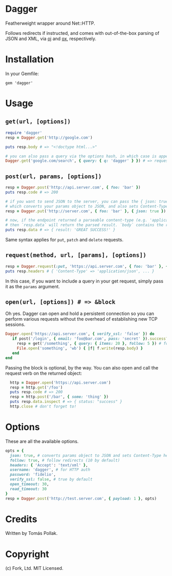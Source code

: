 # Dagger

Featherweight wrapper around Net::HTTP. 

Follows redirects if instructed, and comes with out-of-the-box parsing of JSON and XML, via [oj](https://github.com/ohler55/oj) and [ox](https://github.com/ohler55/ox), respectively.

# Installation

In your Gemfile:

    gem 'dagger'

# Usage

## `get(url, [options])`

```rb
require 'dagger'
resp = Dagger.get('http://google.com')

puts resp.body # => "<!doctype html...>"

# you can also pass a query via the options hash, in which case is appended as a query string.
Dagger.get('google.com/search', { query: { q: 'dagger' } }) # => requests '/search?q=dagger'
```

## `post(url, params, [options])`

```rb
resp = Dagger.post('http://api.server.com', { foo: 'bar' })
puts resp.code # => 200

# if you want to send JSON to the server, you can pass the { json: true } option,
# which converts your params object to JSON, and also sets Content-Type to 'application/json'
resp = Dagger.put('http://server.com', { foo: 'bar' }, { json: true })

# now, if the endpoint returned a parseable content-type (e.g. 'application/json')
# then `resp.data` will return the parsed result. `body` contains the raw bytes.
puts resp.data # => { result: 'GREAT SUCCESS!' }
```

Same syntax applies for `put`, `patch` and `delete` requests. 

## `request(method, url, [params], [options])`

```rb
resp = Dagger.request(:put, 'https://api.server.com', { foo: 'bar' }, { follow: 10 })
puts resp.headers # { 'Content-Type' => 'application/json', ... } 
```
In this case, if you want to include a query in your get request, simply pass it as 
the `params` argument.

## `open(url, [options]) # => &block`

Oh yes. Dagger can open and hold a persistent connection so you can perform various 
requests without the overhead of establishing new TCP sessions.

```rb
Dagger.open('https://api.server.com', { verify_ssl: 'false' }) do
   if post('/login', { email: 'foo@bar.com', pass: 'secret' }).success?
     resp = get('/something', { query: { items: 20 }, follow: 5 }) # follow 5 redirects max.
     File.open('something', 'wb') { |f| f.write(resp.body) }
   end
end
```

Passing the block is optional, by the way. You can also open and call the request verb on the returned object:

```rb
  http = Dagger.open('https://api.server.com')
  resp = http.get('/foo')
  puts resp.code # => 200
  resp = http.post('/bar', { some: 'thing' })
  puts resp.data.inspect # => { status: "success" }
  http.close # don't forget to!
```

# Options

These are all the available options.

```rb
opts = {
  json: true, # converts params object to JSON and sets Content-Type header. (POST/PUT/PATCH only)
  follow: true, # follow redirects (10 by default)
  headers: { 'Accept': 'text/xml' },
  username: 'dagger', # for HTTP auth
  password: 'fidelio', 
  verify_ssl: false, # true by default
  open_timeout: 30,
  read_timeout: 30
}
resp = Dagger.post('http://test.server.com', { payload: 1 }, opts)
```

# Credits

Written by Tomás Pollak.

# Copyright

(c) Fork, Ltd. MIT Licensed.
